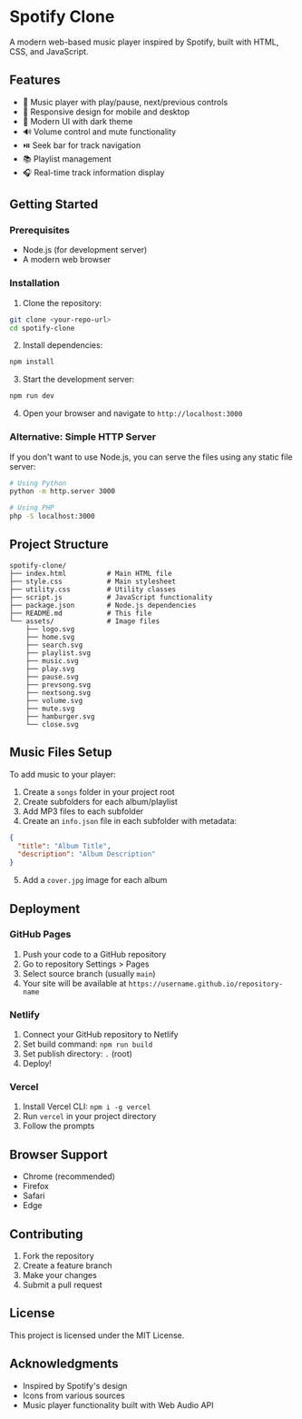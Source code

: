 # Spotify Clone

A modern web-based music player inspired by Spotify, built with HTML, CSS, and JavaScript.

## Features

- 🎵 Music player with play/pause, next/previous controls
- 📱 Responsive design for mobile and desktop
- 🎨 Modern UI with dark theme
- 🔊 Volume control and mute functionality
- ⏯️ Seek bar for track navigation
- 📚 Playlist management
- 🎧 Real-time track information display

## Getting Started

### Prerequisites

- Node.js (for development server)
- A modern web browser

### Installation

1. Clone the repository:
```bash
git clone <your-repo-url>
cd spotify-clone
```

2. Install dependencies:
```bash
npm install
```

3. Start the development server:
```bash
npm run dev
```

4. Open your browser and navigate to `http://localhost:3000`

### Alternative: Simple HTTP Server

If you don't want to use Node.js, you can serve the files using any static file server:

```bash
# Using Python
python -m http.server 3000

# Using PHP
php -S localhost:3000
```

## Project Structure

```
spotify-clone/
├── index.html          # Main HTML file
├── style.css           # Main stylesheet
├── utility.css         # Utility classes
├── script.js           # JavaScript functionality
├── package.json        # Node.js dependencies
├── README.md           # This file
└── assets/             # Image files
    ├── logo.svg
    ├── home.svg
    ├── search.svg
    ├── playlist.svg
    ├── music.svg
    ├── play.svg
    ├── pause.svg
    ├── prevsong.svg
    ├── nextsong.svg
    ├── volume.svg
    ├── mute.svg
    ├── hamburger.svg
    └── close.svg
```

## Music Files Setup

To add music to your player:

1. Create a `songs` folder in your project root
2. Create subfolders for each album/playlist
3. Add MP3 files to each subfolder
4. Create an `info.json` file in each subfolder with metadata:
```json
{
  "title": "Album Title",
  "description": "Album Description"
}
```
5. Add a `cover.jpg` image for each album

## Deployment

### GitHub Pages

1. Push your code to a GitHub repository
2. Go to repository Settings > Pages
3. Select source branch (usually `main`)
4. Your site will be available at `https://username.github.io/repository-name`

### Netlify

1. Connect your GitHub repository to Netlify
2. Set build command: `npm run build`
3. Set publish directory: `.` (root)
4. Deploy!

### Vercel

1. Install Vercel CLI: `npm i -g vercel`
2. Run `vercel` in your project directory
3. Follow the prompts

## Browser Support

- Chrome (recommended)
- Firefox
- Safari
- Edge

## Contributing

1. Fork the repository
2. Create a feature branch
3. Make your changes
4. Submit a pull request

## License

This project is licensed under the MIT License.

## Acknowledgments

- Inspired by Spotify's design
- Icons from various sources
- Music player functionality built with Web Audio API
